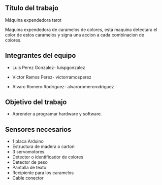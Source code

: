 ## Título del trabajo

Máquina expendedora tarot

Maquina expendedora de caramelos de colores, esta maquina detectara el color de estos caramelos y signa una accion a cada combinacion de colores.

## Integrantes del equipo

- Luis Perez Gonzalez- luispgonzalez 

- Victor Ramos Perez- victorramosperez 

- Alvaro Romero Rodriguez- alvaroromerorodriguez 

## Objetivo del trabajo

- Aprender a programar hardware y software.

## Sensores necesarios

- 1 placa Arduino
- Estructura de madera o carton
- 3 servomotores
- Detector o identificador de colores
- Detector de peso
- Pantalla de texto
- Recipiente para los caramelos
- Cable conector
